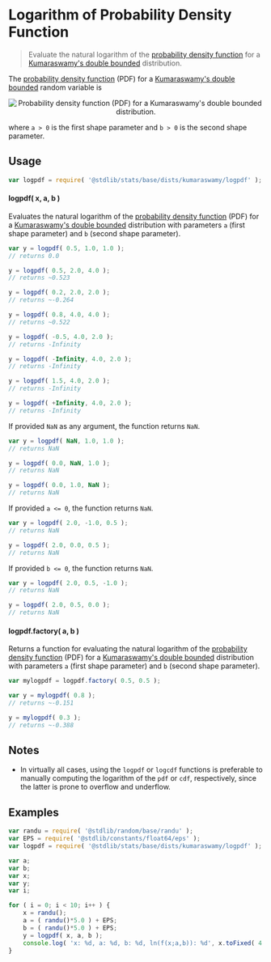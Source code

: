 <!--

@license Apache-2.0

Copyright (c) 2018 The Stdlib Authors.

Licensed under the Apache License, Version 2.0 (the "License");
you may not use this file except in compliance with the License.
You may obtain a copy of the License at

   http://www.apache.org/licenses/LICENSE-2.0

Unless required by applicable law or agreed to in writing, software
distributed under the License is distributed on an "AS IS" BASIS,
WITHOUT WARRANTIES OR CONDITIONS OF ANY KIND, either express or implied.
See the License for the specific language governing permissions and
limitations under the License.

-->

# Logarithm of Probability Density Function

> Evaluate the natural logarithm of the [probability density function][pdf] for a [Kumaraswamy's double bounded][kumaraswamy-distribution] distribution.

<section class="intro">

The [probability density function][pdf] (PDF) for a [Kumaraswamy's double bounded][kumaraswamy-distribution] random variable is

<!-- <equation class="equation" label="eq:kumaraswamy_pdf" align="center" raw="f(x;a,b)= \begin{cases} abx^{{a-1}}(1-x^{a})^{{b-1}} & \text{ for } x \in (0,1) \\ 0 & \text{ otherwise } \end{cases}" alt="Probability density function (PDF) for a Kumaraswamy's double bounded distribution."> -->

<div class="equation" align="center" data-raw-text="f(x;a,b)= \begin{cases} abx^{{a-1}}(1-x^{a})^{{b-1}} &amp; \text{ for } x \in (0,1) \\ 0 &amp; \text{ otherwise } \end{cases}" data-equation="eq:kumaraswamy_pdf">
    <img src="https://cdn.jsdelivr.net/gh/stdlib-js/stdlib@51534079fef45e990850102147e8945fb023d1d0/lib/node_modules/@stdlib/stats/base/dists/kumaraswamy/logpdf/docs/img/equation_kumaraswamy_pdf.svg" alt="Probability density function (PDF) for a Kumaraswamy's double bounded distribution.">
    <br>
</div>

<!-- </equation> -->

where `a > 0` is the first shape parameter and `b > 0` is the second shape parameter.

</section>

<!-- /.intro -->

<section class="usage">

## Usage

```javascript
var logpdf = require( '@stdlib/stats/base/dists/kumaraswamy/logpdf' );
```

#### logpdf( x, a, b )

Evaluates the natural logarithm of the [probability density function][pdf] (PDF) for a [Kumaraswamy's double bounded][kumaraswamy-distribution] distribution with parameters `a` (first shape parameter) and `b` (second shape parameter).

```javascript
var y = logpdf( 0.5, 1.0, 1.0 );
// returns 0.0

y = logpdf( 0.5, 2.0, 4.0 );
// returns ~0.523

y = logpdf( 0.2, 2.0, 2.0 );
// returns ~-0.264

y = logpdf( 0.8, 4.0, 4.0 );
// returns ~0.522

y = logpdf( -0.5, 4.0, 2.0 );
// returns -Infinity

y = logpdf( -Infinity, 4.0, 2.0 );
// returns -Infinity

y = logpdf( 1.5, 4.0, 2.0 );
// returns -Infinity

y = logpdf( +Infinity, 4.0, 2.0 );
// returns -Infinity
```

If provided `NaN` as any argument, the function returns `NaN`.

```javascript
var y = logpdf( NaN, 1.0, 1.0 );
// returns NaN

y = logpdf( 0.0, NaN, 1.0 );
// returns NaN

y = logpdf( 0.0, 1.0, NaN );
// returns NaN
```

If provided `a <= 0`, the function returns `NaN`.

```javascript
var y = logpdf( 2.0, -1.0, 0.5 );
// returns NaN

y = logpdf( 2.0, 0.0, 0.5 );
// returns NaN
```

If provided `b <= 0`, the function returns `NaN`.

```javascript
var y = logpdf( 2.0, 0.5, -1.0 );
// returns NaN

y = logpdf( 2.0, 0.5, 0.0 );
// returns NaN
```

#### logpdf.factory( a, b )

Returns a function for evaluating the natural logarithm of the [probability density function][pdf] (PDF) for a [Kumaraswamy's double bounded][kumaraswamy-distribution] distribution with parameters `a` (first shape parameter) and `b` (second shape parameter).

```javascript
var mylogpdf = logpdf.factory( 0.5, 0.5 );

var y = mylogpdf( 0.8 );
// returns ~-0.151

y = mylogpdf( 0.3 );
// returns ~-0.388
```

</section>

<!-- /.usage -->

<section class="notes">

## Notes

-   In virtually all cases, using the `logpdf` or `logcdf` functions is preferable to manually computing the logarithm of the `pdf` or `cdf`, respectively, since the latter is prone to overflow and underflow.

</section>

<!-- /.notes -->

<section class="examples">

## Examples

<!-- eslint no-undef: "error" -->

```javascript
var randu = require( '@stdlib/random/base/randu' );
var EPS = require( '@stdlib/constants/float64/eps' );
var logpdf = require( '@stdlib/stats/base/dists/kumaraswamy/logpdf' );

var a;
var b;
var x;
var y;
var i;

for ( i = 0; i < 10; i++ ) {
    x = randu();
    a = ( randu()*5.0 ) + EPS;
    b = ( randu()*5.0 ) + EPS;
    y = logpdf( x, a, b );
    console.log( 'x: %d, a: %d, b: %d, ln(f(x;a,b)): %d', x.toFixed( 4 ), a.toFixed( 4 ), b.toFixed( 4 ), y.toFixed( 4 ) );
}
```

</section>

<!-- /.examples -->

<!-- Section for related `stdlib` packages. Do not manually edit this section, as it is automatically populated. -->

<section class="related">

</section>

<!-- /.related -->

<!-- Section for all links. Make sure to keep an empty line after the `section` element and another before the `/section` close. -->

<section class="links">

[kumaraswamy-distribution]: https://en.wikipedia.org/wiki/Kumaraswamy_distribution

[pdf]: https://en.wikipedia.org/wiki/Probability_density_function

</section>

<!-- /.links -->
